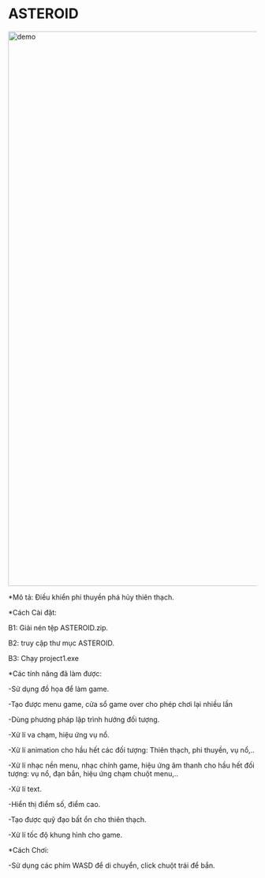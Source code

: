 # ASTEROID
<img width="1125" alt="demo" src="https://user-images.githubusercontent.com/83483618/116768598-dfe7eb80-aa61-11eb-827a-7e68167667c5.png">

*Mô tả: Điều khiển phi thuyền phá hủy thiên thạch.

*Cách Cài đặt:

B1: Giải nén tệp ASTEROID.zip.

B2: truy cập thư mục ASTEROID.

B3: Chạy project1.exe

*Các tính năng đã làm được:

-Sử dụng đồ họa để làm game.

-Tạo được menu game, cửa sổ game over cho phép chơi lại nhiều lần

-Dùng phương pháp lập trình hướng đối tượng.

-Xử lí va chạm, hiệu ứng vụ nổ.

-Xử lí animation cho hầu hết các đối tượng: Thiên thạch, phi thuyền, vụ nổ,..

-Xử lí nhạc nền menu, nhạc chính game, hiệu ứng âm thanh cho hầu hết đối tượng: vụ nổ, đạn bắn, hiệu ứng chạm chuột menu,..

-Xử lí text.

-Hiển thị điểm số, điểm cao.

-Tạo được quỹ đạo bất ổn cho thiên thạch.

-Xử lí tốc độ khung hình cho game.

*Cách Chơi:

-Sử dụng các phím WASD để di chuyển, click chuột trái để bắn.

